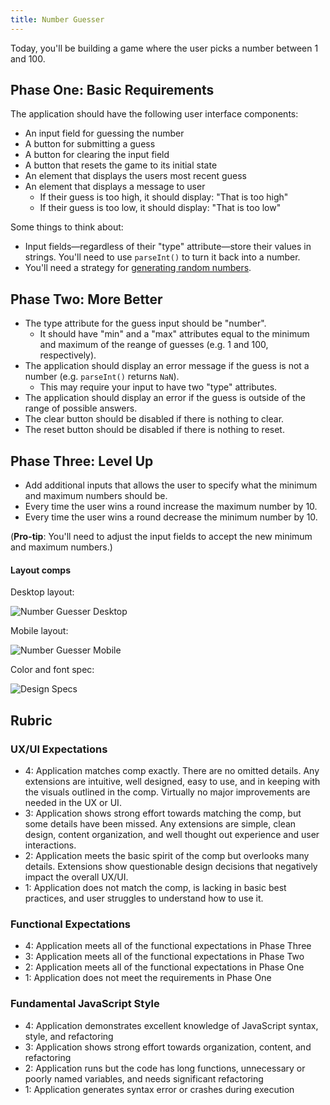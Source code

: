 ```yaml
---
title: Number Guesser
---
```


Today, you'll be building a game where the user picks a number between 1 and 100.

## Phase One: Basic Requirements

The application should have the following user interface components:

- An input field for guessing the number
- A button for submitting a guess
- A button for clearing the input field
- A button that resets the game to its initial state
- An element that displays the users most recent guess
- An element that displays a message to user
  - If their guess is too high, it should display: "That is too high"
  - If their guess is too low, it should display: "That is too low"

Some things to think about:

- Input fields—regardless of their "type" attribute—store their values in strings. You'll need to use `parseInt()` to turn it back into a number.
- You'll need a strategy for [generating random numbers][rand].

[rand]: http://frontend.turing.io/independent-study/random-numbers.html

## Phase Two: More Better

- The type attribute for the guess input should be "number".
  - It should have "min" and a "max" attributes equal to the minimum and maximum of the reange of guesses (e.g. 1 and 100, respectively).
- The application should display an error message if the guess is not a number (e.g. `parseInt()` returns `NaN`).
  - This may require your input to have two "type" attributes.
- The application should display an error if the guess is outside of the range of possible answers.
- The clear button should be disabled if there is nothing to clear.
- The reset button should be disabled if there is nothing to reset.

## Phase Three: Level Up

- Add additional inputs that allows the user to specify what the minimum and maximum numbers should be.
- Every time the user wins a round increase the maximum number by 10.
- Every time the user wins a round decrease the minimum number by 10.

(**Pro-tip**: You'll need to adjust the input fields to accept the new minimum and maximum numbers.)

#### Layout comps

Desktop layout:

![Number Guesser Desktop][desktop-base]

Mobile layout:

![Number Guesser Mobile][mobile-base]

Color and font spec:

![Design Specs][design-specs]


[desktop-base]: /assets/images/projects/number-guesser/numberguesser1.png
[mobile-base]: /assets/images/projects/number-guesser/numberguesser2.png
[design-specs]: /assets/images/projects/number-guesser/numberguesser3.png

## Rubric

### UX/UI Expectations

- 4: Application matches comp exactly. There are no omitted details. Any extensions are intuitive, well designed, easy to use, and in keeping with the visuals outlined in the comp. Virtually no major improvements are needed in the UX or UI.
- 3: Application shows strong effort towards matching the comp, but some details have been missed. Any extensions are simple, clean design, content organization, and well thought out experience and user interactions.
- 2: Application meets the basic spirit of the comp but overlooks many details. Extensions show questionable design decisions that negatively impact the overall UX/UI.
- 1: Application does not match the comp, is lacking in basic best practices, and user struggles to understand how to use it.

### Functional Expectations

- 4: Application meets all of the functional expectations in Phase Three
- 3: Application meets all of the functional expectations in Phase Two
- 2: Application meets all of the functional expectations in Phase One
- 1: Application does not meet the requirements in Phase One

### Fundamental JavaScript Style

- 4: Application demonstrates excellent knowledge of JavaScript syntax, style, and refactoring
- 3: Application shows strong effort towards organization, content, and refactoring
- 2: Application runs but the code has long functions, unnecessary or poorly named variables, and needs significant refactoring
- 1: Application generates syntax error or crashes during execution
